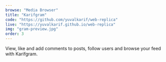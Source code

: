 ```yaml
---
browse: "Media Browser"
title: "Karifgram"
code: "https://github.com/yuvalkarif/web-replica"
live: "https://yuvalkarif.github.io/web-replica"
img: "gram-preview.jpg"
order: 3
---
```


View, like and add comments to posts, follow users and browse your feed with Karifgram.
